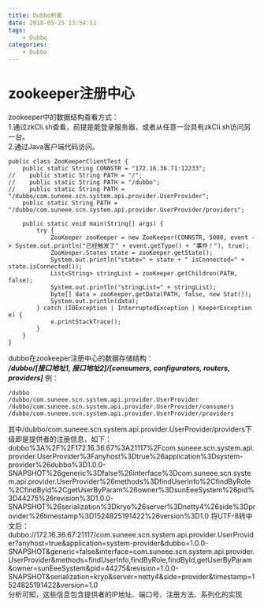 ```yaml
---
title: Dubbo积累
date: 2018-05-25 13:54:11
tags:
    - Dubbo
categories:
    - Dubbo
---
```

# zookeeper注册中心
zookeeper中的数据结构查看方式：  
1.通过zkCli.sh查看，前提是能登录服务器，或者从任意一台具有zkCli.sh访问另一台。  
2.通过Java客户端代码访问。
```
public class ZooKeeperClientTest {
    public static String CONNSTR = "172.16.36.71:12233";
//    public static String PATH = "/";
//    public static String PATH = "/dubbo";
//    public static String PATH = "/dubbo/com.suneee.scn.system.api.provider.UserProvider";
    public static String PATH = "/dubbo/com.suneee.scn.system.api.provider.UserProvider/providers";

    public static void main(String[] args) {
        try {
            ZooKeeper zooKeeper = new ZooKeeper(CONNSTR, 5000, event -> System.out.println("已经触发了" + event.getType() + "事件！"), true);
            ZooKeeper.States state = zooKeeper.getState();
            System.out.println("state=" + state + " isConnected=" + state.isConnected());
            List<String> stringList = zooKeeper.getChildren(PATH, false);
            System.out.println("stringList=" + stringList);
            byte[] data = zooKeeper.getData(PATH, false, new Stat());
            System.out.println(data);
        } catch (IOException | InterruptedException | KeeperException e) {
            e.printStackTrace();
        }
    }
}
```

dubbo在zookeeper注册中心的数据存储结构：  
***/dubbo/[接口地址1, 接口地址2]/[consumers, configurators, routers, providers]***
例：
```
/dubbo
/dubbo/com.suneee.scn.system.api.provider.UserProvider
/dubbo/com.suneee.scn.system.api.provider.UserProvider/consumers
/dubbo/com.suneee.scn.system.api.provider.UserProvider/providers
```
其中/dubbo/com.suneee.scn.system.api.provider.UserProvider/providers下级即是提供者的注册信息，如下：
dubbo%3A%2F%2F172.16.36.67%3A21117%2Fcom.suneee.scn.system.api.provider.UserProvider%3Fanyhost%3Dtrue%26application%3Dsystem-provider%26dubbo%3D1.0.0-SNAPSHOT%26generic%3Dfalse%26interface%3Dcom.suneee.scn.system.api.provider.UserProvider%26methods%3DfindUserInfo%2CfindByRole%2CfindById%2CgetUserByParam%26owner%3DsunEeeSystem%26pid%3D44275%26revision%3D1.0.0-SNAPSHOT%26serialization%3Dkryo%26server%3Dnetty4%26side%3Dprovider%26timestamp%3D1524825191422%26version%3D1.0
将UTF-8转中文后：  
dubbo://172.16.36.67:21117/com.suneee.scn.system.api.provider.UserProvider?anyhost=true&application=system-provider&dubbo=1.0.0-SNAPSHOT&generic=false&interface=com.suneee.scn.system.api.provider.UserProvider&methods=findUserInfo,findByRole,findById,getUserByParam&owner=sunEeeSystem&pid=44275&revision=1.0.0-SNAPSHOT&serialization=kryo&server=netty4&side=provider&timestamp=1524825191422&version=1.0  
分析可知，这些信息包含提供者的IP地址、端口号、注册方法、系列化的实现
